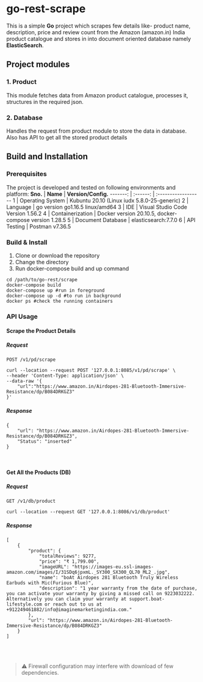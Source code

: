 # go-rest-scrape
This is a simple **Go** project which scrapes few details like- product name, description, price and review count from the Amazon (amazon.in) India product catalogue and stores in into document oriented database namely **ElasticSearch**.

## Project modules

### 1. Product
This module fetches data from Amazon product catalogue, processes it, structures in the required json.

### 2. Database
Handles the request from product module to store the data in database.
Also has API to get all the stored product details

## Build and Installation

### Prerequisites
The project is developed and tested on following environments and platform:
**Sno.** | **Name** | **Version/Config.**
-------: | :------: | :------------------
1 | Operating System | Kubuntu 20.10 (Linux iudx 5.8.0-25-generic)
2 | Language | go version go1.16.5 linux/amd64
3 | IDE | Visual Studio Code Version 1.56.2
4 | Containerization | Docker version 20.10.5, docker-compose version 1.28.5
5 | Document Database | elasticsearch:7.7.0
6 | API Testing | Postman v7.36.5

### Build & Install
1. Clone or download the repository
2. Change the directory
3. Run docker-compose build and up command 

```
cd /path/to/go-rest/scrape
docker-compose build
docker-compose up #run in foreground
docker-compose up -d #to run in background
docker ps #check the running containers
```

### API Usage 
#### Scrape the Product Details
##### Request
`POST /v1/pd/scrape`
```
curl --location --request POST '127.0.0.1:8085/v1/pd/scrape' \
--header 'Content-Type: application/json' \
--data-raw '{
    "url":"https://www.amazon.in/Airdopes-281-Bluetooth-Immersive-Resistance/dp/B084DRKGZ3"
}'
```
##### Response
```
{
    "url": "https://www.amazon.in/Airdopes-281-Bluetooth-Immersive-Resistance/dp/B084DRKGZ3",
    "Status": "inserted"
}
```
  </br> 
  
#### Get All the Products (DB)
##### Request
`GET /v1/db/product`
```
curl --location --request GET '127.0.0.1:8086/v1/db/product'
```
##### Response
```
[
    {
        "product": {
            "totalReviews": 9277,
            "price": "₹ 1,799.00",
            "imageURL": "https://images-eu.ssl-images-amazon.com/images/I/31SDq6jpxmL._SY300_SX300_QL70_ML2_.jpg",
            "name": "boAt Airdopes 281 Bluetooth Truly Wireless Earbuds with Mic(Furious Blue)",
            "description": "1 year warranty from the date of purchase, you can activate your warranty by giving a missed call on 9223032222. Alternatively you can claim your warranty at support.boat-lifestyle.com or reach out to us at +912249461882/info@imaginemarketingindia.com."
        },
        "url": "https://www.amazon.in/Airdopes-281-Bluetooth-Immersive-Resistance/dp/B084DRKGZ3"
    }
]
```
</br> </br>
> :warning: Firewall configuration may interfere with download of few dependencies.
